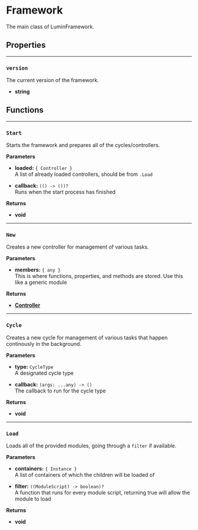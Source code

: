 # Framework

The main class of LuminFramework.

## Properties

---

### `version`

The current version of the framework.

- **string**

## Functions

---

### `Start`

Starts the framework and prepares all of the cycles/controllers.

**Parameters**

- **loaded:** `{ Controller }`<br>
A list of already loaded controllers, should be from `.Load`

- **callback:** `(() -> ())?`<br>
Runs when the start process has finished

**Returns**

- **void**

---

### `New`

Creates a new controller for management of various tasks.

**Parameters**

- **members:** `{ any }`<br>
This is where functions, properties, and methods are stored. Use this like a generic module

**Returns**

- [**Controller**](./controller.md)

---

### `Cycle`

Creates a new cycle for management of various tasks that happen continously in the background.

**Parameters**

- **type:** `CycleType`<br>
A designated cycle type

- **callback:** `(args: ...any) -> ()`<br>
The callback to run for the cycle type

**Returns**

- **void**

---

### `Load`

Loads all of the provided modules, going through a `filter` if available.

**Parameters**

- **containers:** `{ Instance }`<br>
A list of containers of which the children will be loaded of

- **filter:** `((ModuleScript) -> boolean)?`<br>
A function that runs for every module script, returning true will allow the module to load

**Returns**

- **void**

